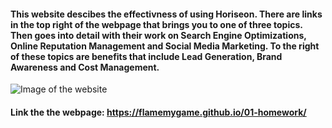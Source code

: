 #### This website descibes the effectivness of using Horiseon. There are links in the top right of the webpage that brings you to one of three topics. Then goes into detail with their work on Search Engine Optimizations, Online Reputation Management and Social Media Marketing. To the right of these topics are benefits that include Lead Generation, Brand Awareness and Cost Management.

![Image of the website](https://i.gyazo.com/97b611a13161257757d70b04e998dcff.jpg)

#### Link the the webpage: https://flamemygame.github.io/01-homework/